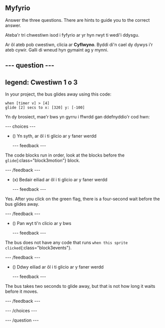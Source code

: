 ## Myfyrio

Answer the three questions. There are hints to guide you to the correct answer.

Ateba'r tri chwestiwn isod i fyfyrio ar yr hyn rwyt ti wedi'i ddysgu.

Ar ôl ateb pob cwestiwn, clicia ar **Cyflwyno**. Byddi di'n cael dy dywys i'r ateb cywir. Galli di wneud hyn gymaint ag y mynni.

--- question ---
---
legend: Cwestiwn 1 o 3
---

In your project, the bus glides away using this code:

```blocks3
when [timer v] > [4] 
glide [2] secs to x: [320] y: [-100]
```

Yn dy brosiect, mae'r bws yn gyrru i ffwrdd gan ddefnyddio'r cod hwn:

--- choices ---

- () Yn syth, ar ôl i ti glicio ar y faner werdd

  --- feedback ---

The code blocks run in order, look at the blocks before the `glide`{:class="block3motion"} block.

  --- /feedback ---

- (x) Bedair eiliad ar ôl i ti glicio ar y faner werdd

  --- feedback ---

Yes. After you click on the green flag, there is a four-second wait before the bus glides away.

  --- /feedback ---

- () Pan wyt ti'n clicio ar y bws

  --- feedback ---

The bus does not have any code that runs `when this sprite clicked`{:class="block3events"}.

  --- /feedback ---

- () Ddwy eiliad ar ôl i ti glicio ar y faner werdd

  --- feedback ---

The bus takes two seconds to glide away, but that is not how long it waits before it moves.

  --- /feedback ---

--- /choices ---

--- /question ---
